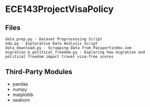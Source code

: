 # ECE143ProjectVisaPolicy

## Files
```
data_prep.py - Dataset Proprocessing Script
eda.py - Explorative Data Analysis Script
data_download.py - Scrapping Data from Passportindex.com
migration_&_political_freedom.py - Exploring how migration and political freedom impact travel visa-free scores
```

## Third-Party Modules
- pandas
- numpy
- matplotlib
- seaborn
